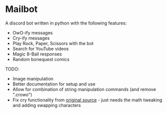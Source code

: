 # Mailbot
A discord bot written in python with the following features:
- OwO-ify messages
- Cry-ify messages
- Play Rock, Paper, Scissors with the bot
- Search for YouTube videos
- Magic 8-Ball responses
- Random bonequest comics

TODO:
- Image manipulation
- Better documentation for setup and use
- Allow for combination of string manipulation commands (and remove ".crowo")
- Fix cry functionality from [original source](https://github.com/dead-bird/apcry/blob/master/api/cry.js) - just needs the math tweaking and adding swapping characters